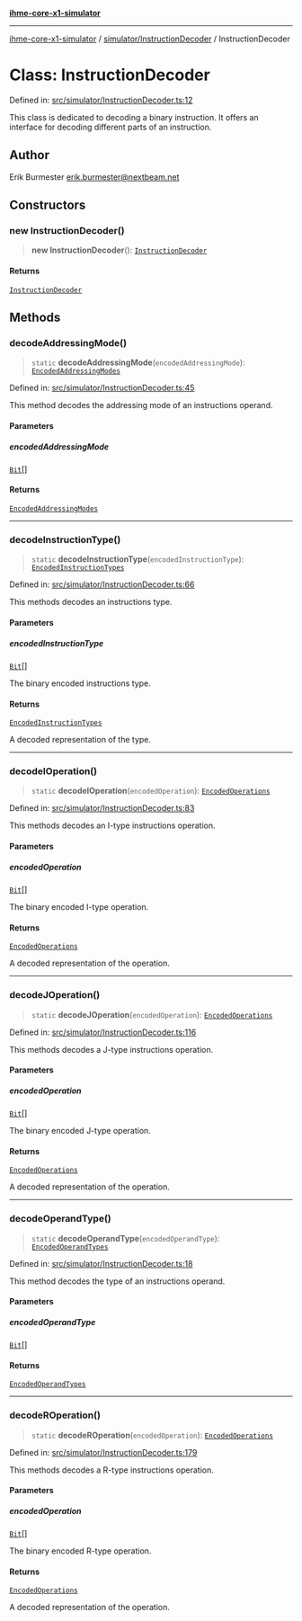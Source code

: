 [**ihme-core-x1-simulator**](../../../README.md)

***

[ihme-core-x1-simulator](../../../modules.md) / [simulator/InstructionDecoder](../README.md) / InstructionDecoder

# Class: InstructionDecoder

Defined in: [src/simulator/InstructionDecoder.ts:12](https://github.com/ProgrammIt/CPU-Simulator/blob/e2e026db90406d6486eead3a66922074c98b6175/src/simulator/InstructionDecoder.ts#L12)

This class is dedicated to decoding a binary instruction.
It offers an interface for decoding different parts of an instruction.

## Author

Erik Burmester <erik.burmester@nextbeam.net>

## Constructors

### new InstructionDecoder()

> **new InstructionDecoder**(): [`InstructionDecoder`](InstructionDecoder.md)

#### Returns

[`InstructionDecoder`](InstructionDecoder.md)

## Methods

### decodeAddressingMode()

> `static` **decodeAddressingMode**(`encodedAddressingMode`): [`EncodedAddressingModes`](../../../enumerations/EncodedAdressingModes/enumerations/EncodedAddressingModes.md)

Defined in: [src/simulator/InstructionDecoder.ts:45](https://github.com/ProgrammIt/CPU-Simulator/blob/e2e026db90406d6486eead3a66922074c98b6175/src/simulator/InstructionDecoder.ts#L45)

This method decodes the addressing mode of an instructions operand.

#### Parameters

##### encodedAddressingMode

[`Bit`](../../../binary_types/Bit/type-aliases/Bit.md)[]

#### Returns

[`EncodedAddressingModes`](../../../enumerations/EncodedAdressingModes/enumerations/EncodedAddressingModes.md)

***

### decodeInstructionType()

> `static` **decodeInstructionType**(`encodedInstructionType`): [`EncodedInstructionTypes`](../../../enumerations/EncodedInstructionTypes/enumerations/EncodedInstructionTypes.md)

Defined in: [src/simulator/InstructionDecoder.ts:66](https://github.com/ProgrammIt/CPU-Simulator/blob/e2e026db90406d6486eead3a66922074c98b6175/src/simulator/InstructionDecoder.ts#L66)

This methods decodes an instructions type.

#### Parameters

##### encodedInstructionType

[`Bit`](../../../binary_types/Bit/type-aliases/Bit.md)[]

The binary encoded instructions type.

#### Returns

[`EncodedInstructionTypes`](../../../enumerations/EncodedInstructionTypes/enumerations/EncodedInstructionTypes.md)

A decoded representation of the type.

***

### decodeIOperation()

> `static` **decodeIOperation**(`encodedOperation`): [`EncodedOperations`](../../../enumerations/EncodedOperations/enumerations/EncodedOperations.md)

Defined in: [src/simulator/InstructionDecoder.ts:83](https://github.com/ProgrammIt/CPU-Simulator/blob/e2e026db90406d6486eead3a66922074c98b6175/src/simulator/InstructionDecoder.ts#L83)

This methods decodes an I-type instructions operation.

#### Parameters

##### encodedOperation

[`Bit`](../../../binary_types/Bit/type-aliases/Bit.md)[]

The binary encoded I-type operation.

#### Returns

[`EncodedOperations`](../../../enumerations/EncodedOperations/enumerations/EncodedOperations.md)

A decoded representation of the operation.

***

### decodeJOperation()

> `static` **decodeJOperation**(`encodedOperation`): [`EncodedOperations`](../../../enumerations/EncodedOperations/enumerations/EncodedOperations.md)

Defined in: [src/simulator/InstructionDecoder.ts:116](https://github.com/ProgrammIt/CPU-Simulator/blob/e2e026db90406d6486eead3a66922074c98b6175/src/simulator/InstructionDecoder.ts#L116)

This methods decodes a J-type instructions operation.

#### Parameters

##### encodedOperation

[`Bit`](../../../binary_types/Bit/type-aliases/Bit.md)[]

The binary encoded J-type operation.

#### Returns

[`EncodedOperations`](../../../enumerations/EncodedOperations/enumerations/EncodedOperations.md)

A decoded representation of the operation.

***

### decodeOperandType()

> `static` **decodeOperandType**(`encodedOperandType`): [`EncodedOperandTypes`](../../../enumerations/EncodedOperandTypes/enumerations/EncodedOperandTypes.md)

Defined in: [src/simulator/InstructionDecoder.ts:18](https://github.com/ProgrammIt/CPU-Simulator/blob/e2e026db90406d6486eead3a66922074c98b6175/src/simulator/InstructionDecoder.ts#L18)

This method decodes the type of an instructions operand.

#### Parameters

##### encodedOperandType

[`Bit`](../../../binary_types/Bit/type-aliases/Bit.md)[]

#### Returns

[`EncodedOperandTypes`](../../../enumerations/EncodedOperandTypes/enumerations/EncodedOperandTypes.md)

***

### decodeROperation()

> `static` **decodeROperation**(`encodedOperation`): [`EncodedOperations`](../../../enumerations/EncodedOperations/enumerations/EncodedOperations.md)

Defined in: [src/simulator/InstructionDecoder.ts:179](https://github.com/ProgrammIt/CPU-Simulator/blob/e2e026db90406d6486eead3a66922074c98b6175/src/simulator/InstructionDecoder.ts#L179)

This methods decodes a R-type instructions operation.

#### Parameters

##### encodedOperation

[`Bit`](../../../binary_types/Bit/type-aliases/Bit.md)[]

The binary encoded R-type operation.

#### Returns

[`EncodedOperations`](../../../enumerations/EncodedOperations/enumerations/EncodedOperations.md)

A decoded representation of the operation.
